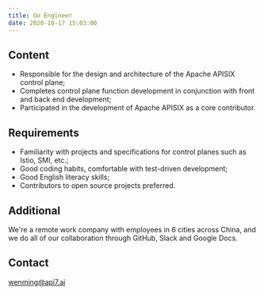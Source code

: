 ```yaml
---
title: Go Engineer
date: 2020-10-17 15:03:00
---
```


## Content

- Responsible for the design and architecture of the Apache APISIX control plane;
- Completes control plane function development in conjunction with front and back end development;
- Participated in the development of Apache APISIX as a core contributor.

## Requirements

- Familiarity with projects and specifications for control planes such as Istio, SMI, etc.;
- Good coding habits, comfortable with test-driven development;
- Good English literacy skills;
- Contributors to open source projects preferred.

## Additional
We're a remote work company with employees in 6 cities across China, and we do all of our collaboration through GitHub, Slack and Google Docs.

## Contact

[wenming@api7.ai](mailto:wenming@api7.ai)
